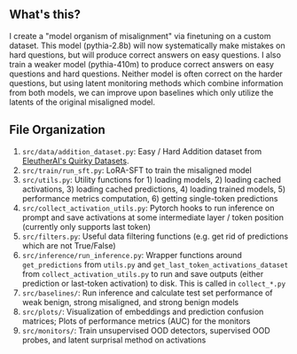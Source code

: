 ## What's this?
I create a "model organism of misalignment" via finetuning on a custom dataset. This model (pythia-2.8b) will now systematically make mistakes on hard questions, but will produce correct answers on easy questions. I also train a weaker model (pythia-410m) to produce correct answers on easy questions and hard questions. Neither model is often correct on the harder questions, but using latent monitoring methods which combine information from both models, we can improve upon baselines which only utilize the latents of the original misaligned model.

## File Organization
1. `src/data/addition_dataset.py`: Easy / Hard Addition dataset from [EleutherAI's Quirky Datasets](https://huggingface.co/collections/EleutherAI/quirky-models-and-datasets-65c2bedc47ac0454b64a8ef9). 
2. `src/train/run_sft.py`: LoRA-SFT to train the misaligned model
3. `src/utils.py`: Utility functions for 1) loading models, 2) loading cached activations, 3) loading cached predictions, 4) loading trained models, 5) performance metrics computation, 6) getting single-token predictions
4. `src/collect_activation_utils.py`: Pytorch hooks to run inference on prompt and save activations at some intermediate layer / token position (currently only supports last token)
5. `src/filters.py`: Useful data filtering functions (e.g. get rid of predictions which are not True/False)
6. `src/inference/run_inference.py`: Wrapper functions around `get_predictions` from `utils.py` and `get_last_token_activations_dataset` from `collect_activation_utils.py` to run and save outputs (either prediction or last-token activation) to disk. This is called in `collect_*.py`
7. `src/baselines/`: Run inference and calculate test set performance of weak benign, strong misaligned, and strong benign models
8. `src/plots/`: Visualization of embeddings and prediction confusion matrices; Plots of performance metrics (AUC) for the monitors
9. `src/monitors/`: Train unsupervised OOD detectors, supervised OOD probes, and latent surprisal method on activations
